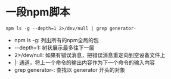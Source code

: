# 一段npm脚本 #

```
npm ls -g --depth=1 2>/dev/null | grep generator-
```

- npm ls -g: 列出所有的npm全局的包
- --depth=1: 树状展示最多往下一层
- 2>/dev/null: 如果有错误消息，把错误消息重定向到空设备文件上
- |: 通道，将上一个命令的输出内容作为下一个命令的输入内容
- grep generator-: 查找以 generator 开头的对象